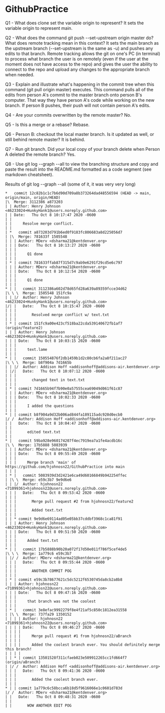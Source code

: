 # GithubPractice
Q1 - What does clone set the variable origin to represent?
It sets the variable origin to represent main.

Q2 - What does the command git push --set-upstream origin master do? What does remote tracking mean in this context?
It sets the main branch as the upstream branch (--set-upstream is the same as -u) and pushes any edits to that branch. Remote tracking allows the git on one's PC (in terminal) to process what branch the user is on remotely (even if the user at the moment does not have access to the repo) and gives the user the ability to connect to the repo and upload any changes to the appropriate branch when needed.

Q3 - Explain and illustrate what's happening in the commit tree when this command (git pull origin master) executes.
This command pulls all of the edits from person A's commit to the master branch onto person B's computer. That way they have person A's code while working on the new branch. If person B pushes, their push will not contain person A's edits.

Q4 - Are your commits overwritten by the remote master?
No.

Q5 - Is this a merge or a rebase?
Rebase.

Q6 - Person B: checkout the local master branch. Is it updated as well, or still behind remote master?
It is behind.

Q7 - Run git branch. Did your local copy of your branch delete when Person A deleted the remote branch?
Yes.

Q8 - Use git log --graph --all to view the branching structure and copy and paste the result into the README.md formatted as a code segment (see markdown cheatsheet).


Results of git log --graph --all (some of it, it was very very long)

```
*   commit 12c82b1c1c7b6d90d709a8b373264dad48556594 (HEAD -> main, origin/main, origin/HEAD)
|\  Merge: 3112386 a873203
| | Author: Henry Johnson <46233024+HunkyHank1@users.noreply.github.com>
| | Date:   Thu Oct 8 10:17:47 2020 -0600
| | 
| |     Resolve merge conflict.
| |   
| *   commit a873203d791b6ed0f9183fc806683a8d225056d7
| |\  Merge: 781633f 1505548
| | | Author: MDerv <dsharma21@kentdenver.org>
| | | Date:   Thu Oct 8 10:13:27 2020 -0600
| | | 
| | |     Q1 done
| | | 
| * | commit 781633ffab87f315d7c9ab9e6291f29cd5e6c797
| | | Author: MDerv <dsharma21@kentdenver.org>
| | | Date:   Thu Oct 8 10:12:54 2020 -0600
| | | 
| | |     Q1 done
| | |   
* | |   commit 3112386a602d78d65fd28a639a89359fcce34d62
|\ \ \  Merge: 1505548 151fc9a
| |_|/  Author: Henry Johnson <46233024+HunkyHank1@users.noreply.github.com>
|/| |   Date:   Thu Oct 8 10:15:47 2020 -0600
| | |   
| | |       Resolved merge conflict w/ text.txt
| | | 
| * | commit 151fc9a00e423cf518ba22cda539140672fb1af7 (origin/feature2)
| | | Author: Henry Johnson <46233024+HunkyHank1@users.noreply.github.com>
| | | Date:   Thu Oct 8 10:03:15 2020 -0600
| | | 
| | |     text.lame
| | |   
* | |   commit 150554876f2db1459b1d2c80cb6fa2a8f211ac27
|\ \ \  Merge: b8f904a 7d1665b
| | |/  Author: Addison Hoff <addisonhoff@addisons-air.kentdenver.org>
| |/|   Date:   Thu Oct 8 10:07:12 2020 -0600
| | |   
| | |       changed text in text.txt
| | | 
| * | commit 7d1665b94f7b90e0a57555cea69049d061f61c87
| | | Author: MDerv <dsharma21@kentdenver.org>
| | | Date:   Thu Oct 8 10:02:33 2020 -0600
| | | 
| | |     I added the questions
| | | 
* | | commit b8f904a9d32b006ad844fa189115adc920d0ecb0
|/ /  Author: Addison Hoff <addisonhoff@addisons-air.kentdenver.org>
| |   Date:   Thu Oct 8 10:04:47 2020 -0600
| |   
| |       edited text.txt
| |   
* |   commit 59ba928e960174207f4ec7919ea7a1fe4acdb16c
|\ \  Merge: 17b5888 5083939
| | | Author: MDerv <dsharma21@kentdenver.org>
| | | Date:   Thu Oct 8 09:55:49 2020 -0600
| | | 
| | |     Merge branch 'main' of https://github.com/hjohnosn22/GithubPractice into main
| | |   
| * |   commit 5083939d3d2421e6ca49d60166849b942254ffec
| |\ \  Merge: e59c3b7 9e9d6e6
| | |/  Author: hjohnosn22 <71099361+hjohnosn22@users.noreply.github.com>
| | |   Date:   Thu Oct 8 09:53:42 2020 -0600
| | |   
| | |       Merge pull request #2 from hjohnosn22/feature2
| | |       
| | |       Added text.txt
| | | 
| | * commit 9e9d6e69114ad05e05bb37cddbf3968c1ca81f91
| | | Author: Henry Johnson <46233024+HunkyHank1@users.noreply.github.com>
| | | Date:   Thu Oct 8 09:51:50 2020 -0600
| | | 
| | |     Added text.txt
| | |   
* | |   commit 17b5888b90b20a072f17d50e011f786f5cef4de5
|\ \ \  Merge: 1a779c6 e59c3b7
| |/ /  Author: MDerv <dsharma21@kentdenver.org>
| | |   Date:   Thu Oct 8 09:55:44 2020 -0600
| | |   
| | |       ANOTHER COMMIT POG
| | | 
| * | commit e59c3b78677621c5dc5212f6530745da8cb2a8b8
| | | Author: hjohnosn22 <71099361+hjohnosn22@users.noreply.github.com>
| | | Date:   Thu Oct 8 09:47:16 2020 -0600
| | | 
| | |     that branch was not the coolest
| | |   
| * |   commit 3e8efac9992279f8e4f21af5c850c1812ea31558
| |\ \  Merge: 737fa29 1350152
| | | | Author: hjohnosn22 <71099361+hjohnosn22@users.noreply.github.com>
| | | | Date:   Thu Oct 8 09:46:27 2020 -0600
| | | | 
| | | |     Merge pull request #1 from hjohnosn22/aBranch
| | | |     
| | | |     Added the coolest branch ever. You should definitely merge this branch!
| | | | 
| | * | commit 13501528f311cfaeb023e509912265cc1fd664f7 (origin/aBranch)
| |/ /  Author: Addison Hoff <addisonhoff@addisons-air.kentdenver.org>
| | |   Date:   Thu Oct 8 09:41:36 2020 -0600
| | |   
| | |       Added the coolest branch ever.
| | | 
* | | commit 1a779c6c58bcca6b18d5f9616066e1c0601d783d
|/ /  Author: MDerv <dsharma21@kentdenver.org>
| |   Date:   Thu Oct 8 09:48:31 2020 -0600
| |   
| |       WOW ANOTHER EDIT POG
```
